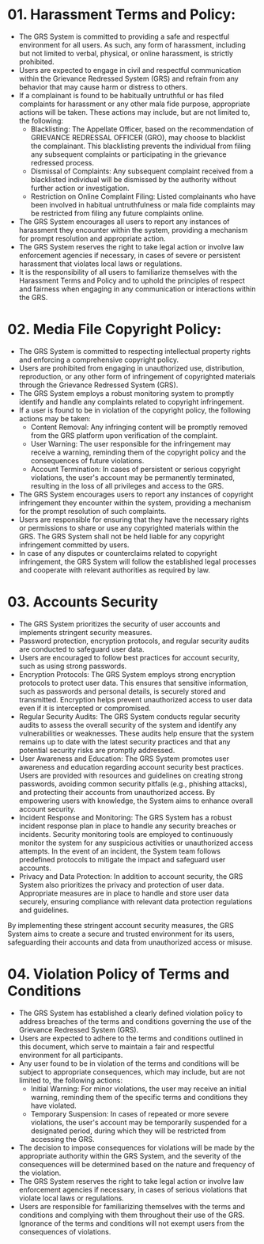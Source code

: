 ﻿# **01. Harassment Terms and Policy:**
- The GRS System is committed to providing a safe and respectful environment for all users. As such, any form of harassment, including but not limited to verbal, physical, or online harassment, is strictly prohibited.
- Users are expected to engage in civil and respectful communication within the Grievance Redressed System (GRS) and refrain from any behavior that may cause harm or distress to others.
- If a complainant is found to be habitually untruthful or has filed complaints for harassment or any other mala fide purpose, appropriate actions will be taken. These actions may include, but are not limited to, the following:
  - Blacklisting: The Appellate Officer, based on the recommendation of GRIEVANCE REDRESSAL OFFICER (GRO), may choose to blacklist the complainant. This blacklisting prevents the individual from filing any subsequent complaints or participating in the grievance redressed process.
  - Dismissal of Complaints: Any subsequent complaint received from a blacklisted individual will be dismissed by the authority without further action or investigation.
  - Restriction on Online Complaint Filing: Listed complainants who have been involved in habitual untruthfulness or mala fide complaints may be restricted from filing any future complaints online.
- The GRS System encourages all users to report any instances of harassment they encounter within the system, providing a mechanism for prompt resolution and appropriate action.
- The GRS System reserves the right to take legal action or involve law enforcement agencies if necessary, in cases of severe or persistent harassment that violates local laws or regulations.
- It is the responsibility of all users to familiarize themselves with the Harassment Terms and Policy and to uphold the principles of respect and fairness when engaging in any communication or interactions within the GRS.


# **02. Media File Copyright Policy:**
- The GRS System is committed to respecting intellectual property rights and enforcing a comprehensive copyright policy.
- Users are prohibited from engaging in unauthorized use, distribution, reproduction, or any other form of infringement of copyrighted materials through the Grievance Redressed System (GRS).
- The GRS System employs a robust monitoring system to promptly identify and handle any complaints related to copyright infringement.
- If a user is found to be in violation of the copyright policy, the following actions may be taken:
  - Content Removal: Any infringing content will be promptly removed from the GRS platform upon verification of the complaint.
  - User Warning: The user responsible for the infringement may receive a warning, reminding them of the copyright policy and the consequences of future violations.
  - Account Termination: In cases of persistent or serious copyright violations, the user's account may be permanently terminated, resulting in the loss of all privileges and access to the GRS.
- The GRS System encourages users to report any instances of copyright infringement they encounter within the system, providing a mechanism for the prompt resolution of such complaints.
- Users are responsible for ensuring that they have the necessary rights or permissions to share or use any copyrighted materials within the GRS. The GRS System shall not be held liable for any copyright infringement committed by users.
- In case of any disputes or counterclaims related to copyright infringement, the GRS System will follow the established legal processes and cooperate with relevant authorities as required by law.


# **03. Accounts Security**

- The GRS System prioritizes the security of user accounts and implements stringent security measures.
- Password protection, encryption protocols, and regular security audits are conducted to safeguard user data.
- Users are encouraged to follow best practices for account security, such as using strong passwords.
- Encryption Protocols: The GRS System employs strong encryption protocols to protect user data. This ensures that sensitive information, such as passwords and personal details, is securely stored and transmitted. Encryption helps prevent unauthorized access to user data even if it is intercepted or compromised.
- Regular Security Audits: The GRS System conducts regular security audits to assess the overall security of the system and identify any vulnerabilities or weaknesses. These audits help ensure that the system remains up to date with the latest security practices and that any potential security risks are promptly addressed.
- User Awareness and Education: The GRS System promotes user awareness and education regarding account security best practices. Users are provided with resources and guidelines on creating strong passwords, avoiding common security pitfalls (e.g., phishing attacks), and protecting their accounts from unauthorized access. By empowering users with knowledge, the System aims to enhance overall account security.
- Incident Response and Monitoring: The GRS System has a robust incident response plan in place to handle any security breaches or incidents. Security monitoring tools are employed to continuously monitor the system for any suspicious activities or unauthorized access attempts. In the event of an incident, the System team follows predefined protocols to mitigate the impact and safeguard user accounts.
- Privacy and Data Protection: In addition to account security, the GRS System also prioritizes the privacy and protection of user data. Appropriate measures are in place to handle and store user data securely, ensuring compliance with relevant data protection regulations and guidelines.

By implementing these stringent account security measures, the GRS System aims to create a secure and trusted environment for its users, safeguarding their accounts and data from unauthorized access or misuse.


# **04. Violation Policy of Terms and Conditions**

- The GRS System has established a clearly defined violation policy to address breaches of the terms and conditions governing the use of the Grievance Redressed System (GRS).
- Users are expected to adhere to the terms and conditions outlined in this document, which serve to maintain a fair and respectful environment for all participants.
- Any user found to be in violation of the terms and conditions will be subject to appropriate consequences, which may include, but are not limited to, the following actions:
  - Initial Warning: For minor violations, the user may receive an initial warning, reminding them of the specific terms and conditions they have violated.
  - Temporary Suspension: In cases of repeated or more severe violations, the user's account may be temporarily suspended for a designated period, during which they will be restricted from accessing the GRS.
- The decision to impose consequences for violations will be made by the appropriate authority within the GRS System, and the severity of the consequences will be determined based on the nature and frequency of the violation.
- The GRS System reserves the right to take legal action or involve law enforcement agencies if necessary, in cases of serious violations that violate local laws or regulations.
- Users are responsible for familiarizing themselves with the terms and conditions and complying with them throughout their use of the GRS. Ignorance of the terms and conditions will not exempt users from the consequences of violations.

